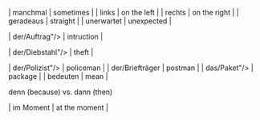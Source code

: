 

| manchmal | sometimes |
| links | on the left |
| rechts | on the right |
| geradeaus | straight |
| unerwartet | unexpected |

| der/Auftrag"/> | intruction |

| der/Diebstahl"/> | theft |

| der/Polizist"/> | policeman |
| der/Briefträger | postman |
| das/Paket"/> | package |
| bedeuten | mean |

denn (because) vs. dann (then)


| im Moment | at the moment |